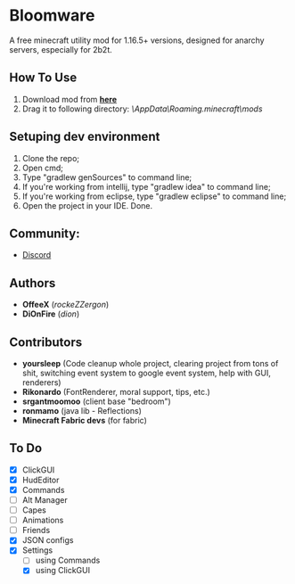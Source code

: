 # Bloomware
A free minecraft utility mod for 1.16.5+ versions, designed for anarchy servers, especially for 2b2t.

## How To Use
1) Download mod from [**here**](https://github.com/TheFishDevs/Bloomware/releases)
2) Drag it to following directory: *\AppData\Roaming\.minecraft\mods*

## Setuping dev environment
1) Clone the repo;
2) Open cmd;
3) Type "gradlew genSources" to command line;
4) If you're working from intellij, type "gradlew idea" to command line;
5) If you're working from eclipse, type "gradlew eclipse" to command line;
6) Open the project in your IDE. Done.

## Community:
- [Discord](https://discord.gg/D4G7JN5d7m)

## Authors
- **OffeeX** (*rockeZZergon*)
- **DiOnFire** (*dion*)

## Contributors
- **yoursleep** (Code cleanup whole project, clearing project from tons of shit, switching event system to google event system, help with GUI, renderers)
- **Rikonardo** (FontRenderer, moral support, tips, etc.)
- **srgantmoomoo** (client base "bedroom")
- **ronmamo** (java lib - Reflections)
- **Minecraft Fabric devs** (for fabric)

## To Do
- [X] ClickGUI
- [X] HudEditor
- [X] Commands
- [ ] Alt Manager
- [ ] Capes
- [ ] Animations
- [ ] Friends
- [X] JSON configs
- [X] Settings
  - [ ] using Commands
  - [X] using ClickGUI
